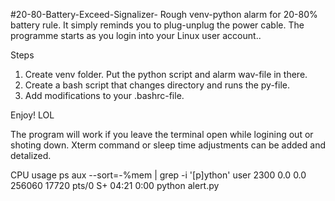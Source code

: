 #20-80-Battery-Exceed-Signalizer-
Rough venv-python alarm for 20-80% battery rule. It simply reminds you to plug-unplug the power cable.  The programme starts as you login into your Linux user account..

Steps
1. Create venv folder. Put the python script and alarm wav-file in there.
2. Create a bash script that changes directory and runs the py-file.
3. Add modifications to your .bashrc-file.  

Enjoy! LOL


The program will work if you leave the terminal open while logining out or shoting down. Xterm command or sleep time adjustments can be added and detalized.

CPU usage 
ps aux --sort=-%mem | grep -i '[p]ython'
user 2300  0.0  0.0 256060 17720 pts/0    S+   04:21   0:00 python alert.py

